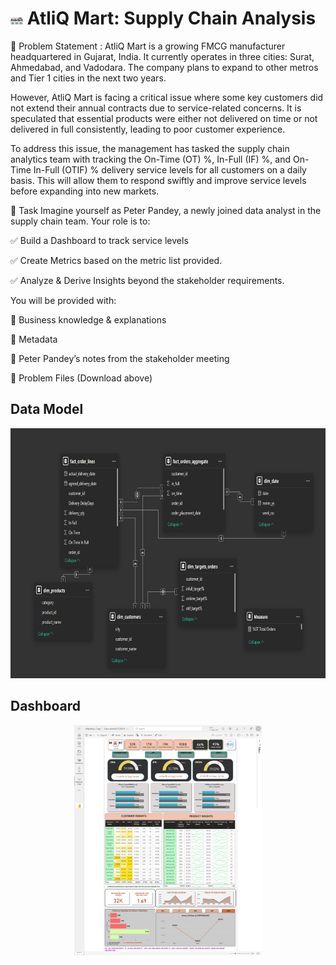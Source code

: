 
# <img src="https://github.com/sangRam698/AtliQMart_Supply_Chain_Analysis/blob/main/Assets/Screenshot%202025-01-29%20090426.png" width="4%" height="4%"> AtliQ Mart: Supply Chain Analysis
📌 Problem Statement  :
AtliQ Mart is a growing FMCG manufacturer headquartered in Gujarat, India. It currently operates in three cities: Surat, Ahmedabad, and Vadodara. The company plans to expand to other metros and Tier 1 cities in the next two years.

However, AtliQ Mart is facing a critical issue where some key customers did not extend their annual contracts due to service-related concerns. It is speculated that essential products were either not delivered on time or not delivered in full consistently, leading to poor customer experience.

To address this issue, the management has tasked the supply chain analytics team with tracking the On-Time (OT) %, In-Full (IF) %, and On-Time In-Full (OTIF) % delivery service levels for all customers on a daily basis. This will allow them to respond swiftly and improve service levels before expanding into new markets.

🎯 Task
Imagine yourself as Peter Pandey, a newly joined data analyst in the supply chain team. Your role is to:

✅ Build a Dashboard to track service levels

✅ Create Metrics based on the metric list provided.

✅ Analyze & Derive Insights beyond the stakeholder requirements.

You will be provided with:

📌 Business knowledge & explanations

📌 Metadata

📌 Peter Pandey’s notes from the stakeholder meeting

📌 Problem Files (Download above)

## Data Model 

<p align="center">
  <img src="https://github.com/sangRam698/AtliQMart_Supply_Chain_Analysis/blob/main/Assets/Screenshot%202025-08-07%20175008.png" height="400">
</p>

## Dashboard 

<p align="center">
  <img src="https://github.com/sangRam698/AtliQMart_Supply_Chain_Analysis/blob/main/Assets/atliq%20fmcg%20dashboard.png" width="300">
</p>

